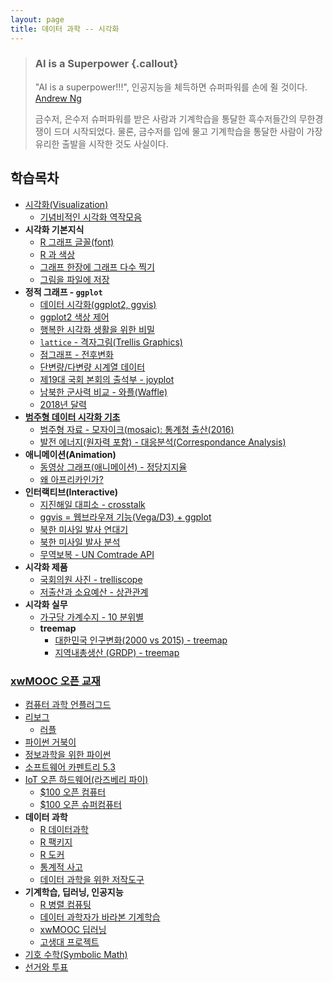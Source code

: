 ```yaml
---
layout: page
title: 데이터 과학 -- 시각화
---
```


> ### AI is a Superpower {.callout}
>
> "AI is a superpower!!!", 인공지능을 체득하면 슈퍼파워를 손에 쥘 것이다. [Andrew Ng](https://twitter.com/andrewyng/status/728986380638916609)
>
> 금수저, 은수저 슈퍼파워를 받은 사람과 기계학습을 통달한 흑수저들간의 무한경쟁이 드뎌 시작되었다. 물론, 
> 금수저를 입에 물고 기계학습을 통달한 사람이 가장 유리한 출발을 시작한 것도 사실이다.



## 학습목차 

- [시각화(Visualization)](viz.html)
    - [기념비적인 시각화 역작모음](viz-history.html)
- **시각화 기본지식**    
    - [R 그래프 글꼴(font)](viz-r-font.html)
    - [R 과 색상](viz-r-colors.html)
    - [그래프 한장에 그래프 다수 찍기](viz-multiple-plots.html)
    - [그림을 파일에 저장](viz-save-plot.html) 
- **정적 그래프 - `ggplot`**
    - [데이터 시각화(ggplot2, ggvis)](viz-ggplot2.html)
    - [ggplot2 색상 제어](viz-ggplot2-control.html)
    - [행복한 시각화 생활을 위한 비밀](viz-secret.html)    
    - [`lattice` - 격자그림(Trellis Graphics)](viz-trellis.html)
    - [점그래프 - 전후변화](viz-prior-posterior.html)
    - [단변량/다변량 시계열 데이터](viz-time-series.html)
    - [제19대 국회 본회의 출석부 - joyplot](viz-ggjoy.html)
    - [남북한 군사력 비교 - 와플(Waffle)](viz-waffle-military.html)
    - [2018년 달력](viz-calendar.html)
- **[범주형 데이터 시각화 기초](http://statkclee.github.io/data-science/ds-factor-dplyr-mosaic.html)**
    - [범주형 자료 - 모자이크(mosaic): 통계청 출산(2016)](viz-mosaic-plot.html)
    - [발전 에너지(원자력 포함) - 대응분석(Correspondance Analysis)](viz-mosaic-ca.html)
- **애니메이션(Animation)**    
    - [동영상 그래프(애니메이션) - 정당지지율](viz-animations.html)
    - [왜 아프리카인가?](viz-africa-animation.html) 
- **인터랙티브(Interactive)**
    - [지진해일 대피소 - crosstalk](viz-earthquake-shelter.html)
    - [ggvis = 웹브라우져 기능(Vega/D3) + ggplot](viz-ggvis.html)
    - [북한 미사일 발사 연대기](viz-nk-missile.html)
    - [북한 미사일 발사 분석](viz-nk-missile-overview.html)
    - [무역보복 - UN Comtrade API](viz-trade-retaliation.html)
- **시각화 제품**
    - [국회의원 사진 - trelliscope](viz-congressman.html)
    - [저출산과 소요예산 - 상관관계](viz-low-birth-rate.html)
- **시각화 실무**
    - [가구당 가계수지 - 10 분위별](viz-household-balance-deciles.html)            
    - **treemap**
        - [대한민국 인구변화(2000 vs 2015) - treemap](viz-pop-treemap.html)
        - [지역내총생산 (GRDP) - treemap](viz-grdp-treemap.html)    

### [xwMOOC 오픈 교재](https://statkclee.github.io/xwMOOC/)

- [컴퓨터 과학 언플러그드](http://unplugged.xwmooc.org)  
- [리보그](http://reeborg.xwmooc.org)  
     - [러플](http://rur-ple.xwmooc.org)  
- [파이썬 거북이](http://swcarpentry.github.io/python-novice-turtles/index-kr.html)  
- [정보과학을 위한 파이썬](http://python.xwmooc.org)  
- [소프트웨어 카펜트리 5.3](http://swcarpentry.xwmooc.org)
- [IoT 오픈 하드웨어(라즈베리 파이)](https://statkclee.github.io/raspberry-pi/)
    - [$100 오픈 컴퓨터](http://computer.xwmooc.org/)   
    - [$100 오픈 슈퍼컴퓨터](http://computers.xwmooc.org/)
- **데이터 과학**
    - [R 데이터과학](http://statkclee.github.io/data-science)
    - [R 팩키지](http://r-pkgs.xwmooc.org/)
    - [R 도커](http://statkclee.github.io/r-docker/)
    - [통계적 사고](http://think-stat.xwmooc.org/)
    - [데이터 과학을 위한 저작도구](https://statkclee.github.io/ds-authoring/)
- **기계학습, 딥러닝, 인공지능**
    - [R 병렬 컴퓨팅](http://statkclee.github.io/parallel-r)
    - [데이터 과학자가 바라본 기계학습](https://statkclee.github.io/ml/)
    - [xwMOOC 딥러닝](https://statkclee.github.io/deep-learning/)
    - [고생대 프로젝트](http://statkclee.github.io/trilobite)
- [기호 수학(Symbolic Math)](http://sympy.xwmooc.org/)
- [선거와 투표](http://politics.xwmooc.org/)

